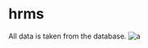# hrms
All data is taken from the database.
![a](https://user-images.githubusercontent.com/75138903/118267537-e5631e00-b4c4-11eb-9ef0-098aac8868b7.png)
